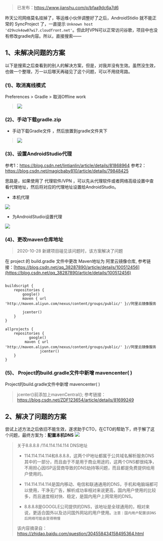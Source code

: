 > 已发布：https://www.jianshu.com/p/bfaa9dc6a7d6

昨天公司网络莫名挂掉了，等运维小伙伴调整好了之后，AndroidStidio 就不能正常的 SyncProject 了，一直提示 `Unknown host 'd29vzk4ow07wi7.cloudfront.net'`。但此时VPN可以正常访问谷歌，项目中也没有修改gradle内容。所以，直接搜索——



## 1、未解决问题的方案
以下是搜索之后查看到的别人的解决方案，但是，对我并没有生效。虽然没生效，也做一个整理，万一以后哪天再碰见了这个问题，可以不用绕弯路。

### (1)、取消离线模式
Preferences > Gradle > 取消Offline work 
>![](https://upload-images.jianshu.io/upload_images/2551993-7db4e5fa5ae3a9f0.png?imageMogr2/auto-orient/strip%7CimageView2/2/w/1240)

### (2)、手动下载gradle.zip
* 手动下载Gradle文件 ，然后放置到gradle文件夹下
>![](https://upload-images.jianshu.io/upload_images/2551993-5068402f1b5526d1.png?imageMogr2/auto-orient/strip%7CimageView2/2/w/1240)

### (3)、设置AndroidStudio代理
参考1：https://blog.csdn.net/lintianlin/article/details/81868964
参考2：https://blog.csdn.net/magicbaby810/article/details/79848425

思路是，如果使用了 代理软件/VPN ，可以先从代理软件或者网络高级设置中查看代理地址，然后将对应的代理地址设置给AndroidStudio。

* 本机代理

![](https://upload-images.jianshu.io/upload_images/2551993-ceb0f6997a153a12.png?imageMogr2/auto-orient/strip%7CimageView2/2/w/1240)

* 为AndroidStudio设置代理

![](https://upload-images.jianshu.io/upload_images/2551993-36692da165774c94.png?imageMogr2/auto-orient/strip%7CimageView2/2/w/1240)

### (4)、更改maven仓库地址

> 2020-10-28 新建项目碰见该问题时，该方案解决了问题

在 project 的 build.gradle 文件中更改 Maven地址为 阿里云镜像仓库, 参考链接：[https://blog.csdn.net/qq_38287890/article/details/100512456](https://blog.csdn.net/qq_38287890/article/details/100512456)

```

buildscript {
    repositories {
        google()
        maven { url 'http://maven.aliyun.com/nexus/content/groups/public/' }//阿里云镜像服务

        jcenter()
    }
}

allprojects {
    repositories {
    	   google()
         maven { url 'http://maven.aliyun.com/nexus/content/groups/public/' }//阿里云镜像服务
        	    jcenter()
    }
}
```

### (5)、 Project的build.gradle文件中新增 mavencenter( ) 
Project的build.gradle文件中新增 mavencenter( ) 
>jcenter()前添加上mavenCentral();
参考链接：https://blog.csdn.net/ZDF123654/article/details/81699249


## 2、解决了问题的方案

尝试上述方法之后依旧不能生效，遂求助于CTO，在CTO的帮助下，终于解了这个问题，最终方案为：**配置本机DNS**
![](https://upload-images.jianshu.io/upload_images/2551993-7994b10d37c10176.png?imageMogr2/auto-orient/strip%7CimageView2/2/w/1240)

>关于8.8.8.8 /114.114.114.114 DNS地址 
>* 114.114.114.114和8.8.8.8，这两个IP地址都属于公共域名解析服务DNS其中的一部分，而且由于不是用于商业用途的，这两个DNS都很纯净，不用担心因ISP运营商导致的DNS劫持等问题，而且都是免费提供给用户使用的。
>
>* 114.114.114.114是国内移动、电信和联通通用的DNS，手机和电脑端都可以使用，干净无广告，解析成功率相对来说更高，国内用户使用的比较多，而且速度相对快、稳定，是国内用户上网常用的DNS。
>
>* 8.8.8.8是GOOGLE公司提供的DNS，该地址是全球通用的，相对来说，更适合国外以及访问国外网站的用户使用。`注意：国内用户配置该DNS后网络可能会变得稍慢`
>
>该内容摘录自：https://zhidao.baidu.com/question/304558434158495364.html
